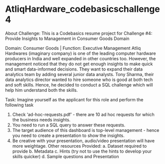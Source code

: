 # AtliqHardware_codebasicschallenge4

About Challenge:
This is a Codebasics resume project for Challenge #4: Provide Insights to Management in Consumer Goods Domain

Domain:  Consumer Goods | Function: Executive Management
Atliq Hardwares (imaginary company) is one of the leading computer hardware producers in India and well expanded in other countries too.
However, the management noticed that they do not get enough insights to make quick and smart data-informed decisions. They want to expand their data analytics team by adding several junior data analysts. Tony Sharma, their data analytics director wanted to hire someone who is good at both tech and soft skills. Hence, he decided to conduct a SQL challenge which will help him understand both the skills.

Task: 
Imagine yourself as the applicant for this role and perform the following task
1.  Check ‘ad-hoc-requests.pdf’ - there are 10 ad hoc requests for which the business needs insights.
2.   You need to run a SQL query to answer these requests. 
3.   The target audience of this dashboard is top-level management - hence you need to create a presentation to show the insights.
4.   Be creative with your presentation, audio/video presentation will have more weightage.
Other resources Provided:
a.   Dataset required to provide 
b.   Metadata
c.   Hints (try not to use the hints to develop your skills quicker)
d.   Sample questions and Presentation
